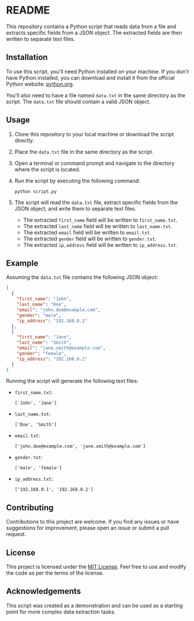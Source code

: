 # README

This repository contains a Python script that reads data from a file and extracts specific fields from a JSON object. The extracted fields are then written to separate text files.

## Installation

To use this script, you'll need Python installed on your machine. If you don't have Python installed, you can download and install it from the official Python website: [python.org](https://www.python.org/).

You'll also need to have a file named `data.txt` in the same directory as the script. The `data.txt` file should contain a valid JSON object.

## Usage

1. Clone this repository to your local machine or download the script directly.

2. Place the `data.txt` file in the same directory as the script.

3. Open a terminal or command prompt and navigate to the directory where the script is located.

4. Run the script by executing the following command:

   ```
   python script.py
   ```

5. The script will read the `data.txt` file, extract specific fields from the JSON object, and write them to separate text files.

   - The extracted `first_name` field will be written to `first_name.txt`.
   - The extracted `last_name` field will be written to `last_name.txt`.
   - The extracted `email` field will be written to `email.txt`.
   - The extracted `gender` field will be written to `gender.txt`.
   - The extracted `ip_address` field will be written to `ip_address.txt`.

## Example

Assuming the `data.txt` file contains the following JSON object:

```json
[
  {
    "first_name": "John",
    "last_name": "Doe",
    "email": "john.doe@example.com",
    "gender": "male",
    "ip_address": "192.168.0.1"
  },
  {
    "first_name": "Jane",
    "last_name": "Smith",
    "email": "jane.smith@example.com",
    "gender": "female",
    "ip_address": "192.168.0.2"
  }
]
```

Running the script will generate the following text files:

- `first_name.txt`:

  ```
  ['John', 'Jane']
  ```

- `last_name.txt`:

  ```
  ['Doe', 'Smith']
  ```

- `email.txt`:

  ```
  ['john.doe@example.com', 'jane.smith@example.com']
  ```

- `gender.txt`:

  ```
  ['male', 'female']
  ```

- `ip_address.txt`:

  ```
  ['192.168.0.1', '192.168.0.2']
  ```

## Contributing

Contributions to this project are welcome. If you find any issues or have suggestions for improvement, please open an issue or submit a pull request.

## License

This project is licensed under the [MIT License](LICENSE). Feel free to use and modify the code as per the terms of the license.

## Acknowledgements

This script was created as a demonstration and can be used as a starting point for more complex data extraction tasks.